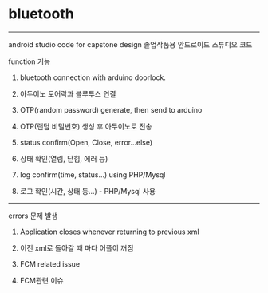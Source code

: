 # bluetooth

----------------------------------------------------------------------------------------------------------
android studio code for capstone design
졸업작품용 안드로이드 스튜디오 코드

function 기능
1. bluetooth connection with arduino doorlock.
1. 아두이노 도어락과 블루투스 연결

2. OTP(random password) generate, then send to arduino
2. OTP(랜덤 비밀번호) 생성 후 아두이노로 전송

3. status confirm(Open, Close, error...else) 
3. 상태 확인(열림, 닫힘, 에러 등)

4. log confirm(time, status...) using PHP/Mysql
4. 로그 확인(시간, 상태 등...) - PHP/Mysql 사용

--------------------------------------------------------------------------------------------------------------

errors
문제 발생

1. Application closes whenever returning to previous xml
1. 이전 xml로 돌아갈 때 마다 어플이 꺼짐

2. FCM related issue
2. FCM관련 이슈
